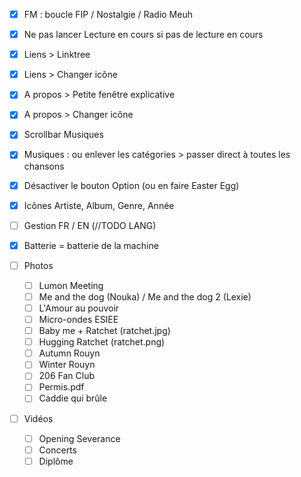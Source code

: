   
- [X] FM : boucle FIP / Nostalgie / Radio Meuh  
- [X] Ne pas lancer Lecture en cours si pas de lecture en cours  
- [X] Liens > Linktree   
- [X] Liens > Changer icône  
- [X] A propos > Petite fenêtre explicative 
- [X] A propos > Changer icône  
  
- [X] Scrollbar Musiques  
  
- [X] Musiques : ou enlever les catégories > passer direct à toutes les chansons
- [X] Désactiver le bouton Option (ou en faire Easter Egg)  
  
- [X] Icônes Artiste, Album, Genre, Année  

- [ ] Gestion FR / EN (//TODO LANG)
  
- [X] Batterie = batterie de la machine  
  
- [ ] Photos  
    - [ ] Lumon Meeting  
    - [ ] Me and the dog (Nouka) / Me and the dog 2 (Lexie)  
    - [ ] L'Amour au pouvoir   
    - [ ] Micro-ondes ESIEE  
    - [ ] Baby me + Ratchet (ratchet.jpg)  
    - [ ] Hugging Ratchet (ratchet.png)  
    - [ ] Autumn Rouyn  
    - [ ] Winter Rouyn  
    - [ ] 206 Fan Club  
    - [ ] Permis.pdf  
    - [ ] Caddie qui brûle  
  
- [ ] Vidéos  
    - [ ] Opening Severance  
    - [ ] Concerts  
    - [ ] Diplôme